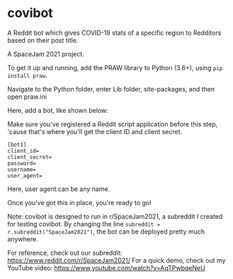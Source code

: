 # covibot
A Reddit bot which gives COVID-19 stats of a specific region to Redditors based on their post title. 

A SpaceJam 2021 project.

To get it up and running, add the PRAW library to Python (3.6+), using ```pip install praw```.

Navigate to the Python folder, enter Lib folder, site-packages, and then open praw.ini

Here, add a bot, like shown below:

Make sure you've registered a Reddit script application before this step, 'cause that's where you'll get the client ID and client secret.

```
[bot1]
client_id=
client_secret=
password=
username=
user_agent=
```

Here, user agent can be any name.

Once you've got this in place, you're ready to go!

Note: covibot is designed to run in r/SpaceJam2021, a subreddit I created for testing covibot. By changing the line ```subreddit = r.subreddit("SpaceJam2021")```, the bot can be deployed pretty much anywhere.

For reference, check out our subreddit: https://www.reddit.com/r/SpaceJam2021/
For a quick demo, check out my YouTube video: https://www.youtube.com/watch?v=AqTPwbqeNeU
